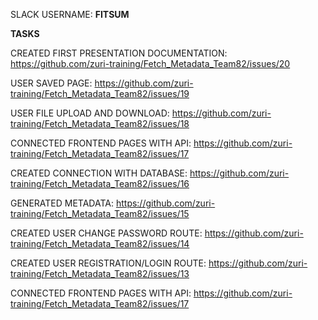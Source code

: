 SLACK USERNAME: **FITSUM**

**TASKS**

CREATED FIRST PRESENTATION DOCUMENTATION: https://github.com/zuri-training/Fetch_Metadata_Team82/issues/20

USER SAVED PAGE: https://github.com/zuri-training/Fetch_Metadata_Team82/issues/19

USER FILE UPLOAD AND DOWNLOAD: https://github.com/zuri-training/Fetch_Metadata_Team82/issues/18

CONNECTED FRONTEND PAGES WITH API: https://github.com/zuri-training/Fetch_Metadata_Team82/issues/17

CREATED CONNECTION WITH DATABASE: https://github.com/zuri-training/Fetch_Metadata_Team82/issues/16

GENERATED METADATA: https://github.com/zuri-training/Fetch_Metadata_Team82/issues/15

CREATED USER CHANGE PASSWORD ROUTE: https://github.com/zuri-training/Fetch_Metadata_Team82/issues/14

CREATED USER REGISTRATION/LOGIN ROUTE: https://github.com/zuri-training/Fetch_Metadata_Team82/issues/13

CONNECTED FRONTEND PAGES WITH API: https://github.com/zuri-training/Fetch_Metadata_Team82/issues/17
